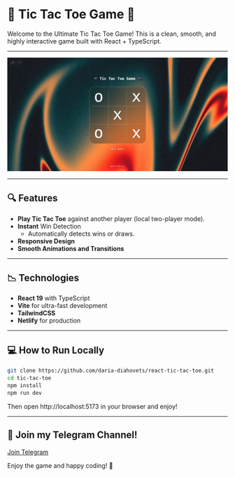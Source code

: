 # 👾 Tic Tac Toe Game 👾

Welcome to the Ultimate Tic Tac Toe Game! This is a clean, smooth, and highly interactive game built with React + TypeScript.

---

![Screenshot](https://raw.githubusercontent.com/daria-diahovets/react-tic-tac-toe/refs/heads/master/screenshot.png)

---

## 🔍 Features

- **Play Tic Tac Toe** against another player (local two-player mode).
- **Instant** Win Detection
  - Automatically detects wins or draws.
- **Responsive Design**
- **Smooth Animations and Transitions**

---

## 📉 Technologies

- **React 19** with TypeScript
- **Vite** for ultra-fast development
- **TailwindCSS**
- **Netlify** for production

---

## 💻 How to Run Locally

```bash
git clone https://github.com/daria-diahovets/react-tic-tac-toe.git
cd tic-tac-toe
npm install
npm run dev
```
Then open http://localhost:5173 in your browser and enjoy!

---

## 🎉 Join my Telegram Channel!

[Join Telegram](https://t.me/drzoidberg_portfolio)

Enjoy the game and happy coding! 🚀